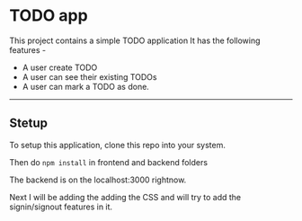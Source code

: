 # TODO app

This project contains a simple TODO application
It has the following features -

- A user create TODO
- A user can see their existing TODOs
- A user can mark a TODO as done.

***

## Stetup

To setup this application, clone this repo into your system.

Then do `npm install` in frontend and backend folders

The backend is on the localhost:3000 rightnow.

Next I will be adding the adding the CSS and will try to add the signin/signout features in it. 